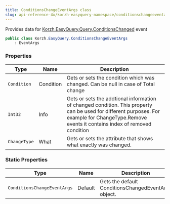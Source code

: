 ```yaml
---
title: ConditionsChangeEventArgs class
slug: api-reference-4x/korzh-easyquery-namespace/conditionschangeeventargs-class
---
```



Provides data for [Korzh.EasyQuery.Query.ConditionsChanged](/api-reference-4x/korzh-easyquery-namespace/query-class) event
```csharp
public class Korzh.EasyQuery.ConditionsChangeEventArgs
    : EventArgs

```

### Properties

| Type | Name | Description | 
| --- | --- | --- | 
| `Condition` | Condition | Gets or sets the condition which was changed. Can be null in case of Total change | 
| `Int32` | Info | Gets or sets the addtional information of changed condition.  This property can be used for different purposes.  For example for ChangeType.Remove events it contains index of removed condition | 
| `ChangeType` | What | Gets or sets the attribute that shows what exactly was changed. | 


### Static Properties

| Type | Name | Description | 
| --- | --- | --- | 
| `ConditionsChangeEventArgs` | Default | Gets the default ConditionsChangedEventArgs object. |
